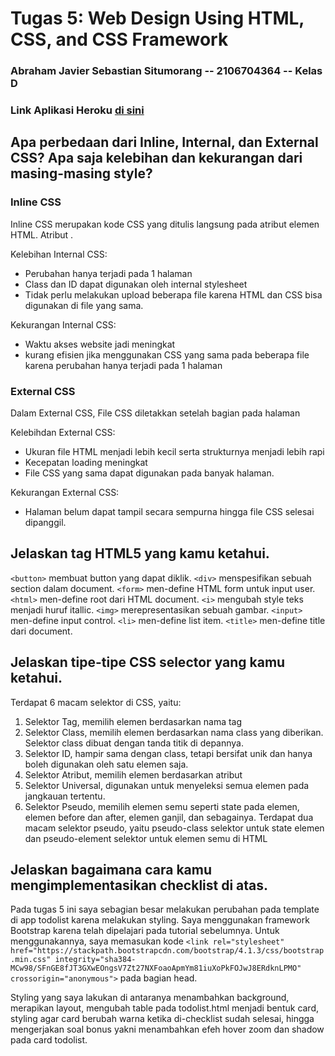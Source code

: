 # Tugas 5: Web Design Using HTML, CSS, and CSS Framework
### Abraham Javier Sebastian Situmorang -- 2106704364 -- Kelas D
### Link Aplikasi Heroku [di sini](https://tugas02pbpbas.herokuapp.com/todolist/login/)

## Apa perbedaan dari Inline, Internal, dan External CSS? Apa saja kelebihan dan kekurangan dari masing-masing style?
### Inline CSS
Inline CSS merupakan kode CSS yang ditulis langsung pada atribut elemen HTML. Atribut <style> digunakan untuk memberikan style ke tag HTML tertentu.

Kelebihan Inline CSS:
- Sangat membantu jika hanya melakukan pengujian dan melihat perubahan suatu elemen
- Berguna untuk memperbaiki kode program dengan cepat
- Proses Request HTTP yang lebih kecil dan load akan lebih cepat
  
Kekurangan Inline CSS:
- Inline CSS harus diterapkan pada setiap elemen, sehingga kurang efisien
  
### Internal CSS
Dalam Internal CSS, Kode diletakkan di dalam bagian <head> pada halaman dan di dalam tag <style></style>.

Kelebihan Internal CSS:
- Perubahan hanya terjadi pada 1 halaman
- Class dan ID dapat digunakan oleh internal stylesheet
- Tidak perlu melakukan upload beberapa file karena HTML dan CSS bisa digunakan di file yang sama.

Kekurangan Internal CSS:
- Waktu akses website jadi meningkat
- kurang efisien jika menggunakan CSS yang sama pada beberapa file karena perubahan hanya terjadi pada 1 halaman  
  
### External CSS
Dalam External CSS, File CSS  diletakkan setelah bagian <head> pada halaman

Kelebihdan External CSS:
- Ukuran file HTML menjadi lebih kecil serta strukturnya menjadi lebih rapi
- Kecepatan loading meningkat
- File CSS yang sama dapat digunakan pada banyak halaman.

Kekurangan External CSS:
- Halaman belum dapat tampil secara sempurna hingga file CSS selesai dipanggil.
  
## Jelaskan tag HTML5 yang kamu ketahui.
```<button>```	membuat button yang dapat diklik.
```<div>```     menspesifikan sebuah section dalam document.
```<form>```	  men-define HTML form untuk input user.
```<html>```	  men-define root dari HTML document.
```<i>```	      mengubah style teks menjadi huruf itallic.
```<img>```	    merepresentasikan sebuah gambar.
```<input>```	  men-define input control.
```<li>```	    men-define list item.
```<title>```	  men-define title dari document.

## Jelaskan tipe-tipe CSS selector yang kamu ketahui.
Terdapat 6 macam selektor di CSS, yaitu:
1. Selektor Tag, memilih elemen berdasarkan nama tag
2. Selektor Class, memilih elemen berdasarkan nama class yang diberikan. Selektor class dibuat dengan tanda titik di depannya.
3. Selektor ID, hampir sama dengan class, tetapi bersifat unik dan hanya boleh digunakan oleh satu elemen saja.
4. Selektor Atribut, memilih elemen berdasarkan atribut
5. Selektor Universal, digunakan untuk menyeleksi semua elemen pada jangkauan tertentu.
6. Selektor Pseudo, memilih elemen semu seperti state pada elemen, elemen before dan after, elemen ganjil, dan sebagainya. Terdapat dua macam selektor pseudo, yaitu pseudo-class selektor untuk state elemen dan pseudo-element selektor untuk elemen semu di HTML

## Jelaskan bagaimana cara kamu mengimplementasikan checklist di atas.
Pada tugas 5 ini saya sebagian besar melakukan perubahan pada template di app todolist karena melakukan styling. Saya menggunakan framework Bootstrap karena telah dipelajari pada tutorial sebelumnya. Untuk menggunakannya, saya memasukan kode ```<link rel="stylesheet" href="https://stackpath.bootstrapcdn.com/bootstrap/4.1.3/css/bootstrap.min.css" integrity="sha384-MCw98/SFnGE8fJT3GXwEOngsV7Zt27NXFoaoApmYm81iuXoPkFOJwJ8ERdknLPMO" crossorigin="anonymous">``` pada bagian head. 

Styling yang saya lakukan di antaranya menambahkan background, merapikan layout, mengubah table pada todolist.html menjadi bentuk card, styling agar card berubah warna ketika di-checklist sudah selesai, hingga mengerjakan soal bonus yakni menambahkan efeh hover zoom dan shadow pada card todolist.
